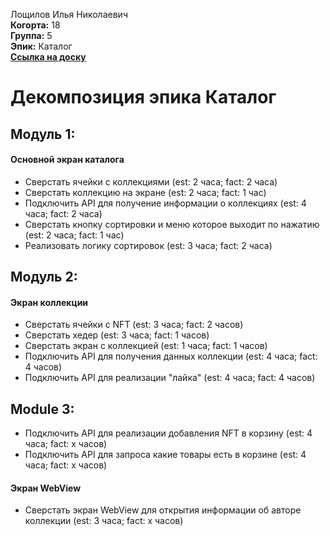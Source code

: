Лощилов Илья Николаевич\
<b>Когорта:</b> 18\
<b>Группа:</b> 5\
<b>Эпик:</b> Каталог\
<b>[Ссылка на доску](https://github.com/users/rebss1/projects/1)</b>
# Декомпозиция эпика Каталог
## Модуль 1:
#### Основной экран каталога
- Сверстать ячейки с коллекциями (est: 2 часа; fact: 2 часа)
- Сверстать коллекцию на экране (est: 2 часа; fact: 1 час)
- Подключить API для получение информации о коллекциях (est: 4 часа; fact: 2 часа)
- Сверстать кнопку сортировки и меню которое выходит по нажатию (est: 2 часа; fact: 1 час)
- Реализовать логику сортировок (est: 3 часа; fact: 2 часа)
## Модуль 2:
#### Экран коллекции
- Сверстать ячейки с NFT (est: 3 часа; fact: 2 часов)
- Сверстать хедер (est: 3 часа; fact: 1 часов)
- Сверстать экран с коллекцией (est: 1 часа; fact: 1 часов)
- Подключить API для получения данных коллекции (est: 4 часа; fact: 4 часов)
- Подключить API для реализации "лайка" (est: 4 часа; fact: 4 часов)
## Module 3:
- Подключить API для реализации добавления NFT в корзину (est: 4 часа; fact: x часов)
- Подключить API для запроса какие товары есть в корзине (est: 4 часа; fact: x часов)
#### Экран WebView
- Сверстать экран WebView для открытия информации об авторе коллекции (est: 3 часа; fact: x часов)
